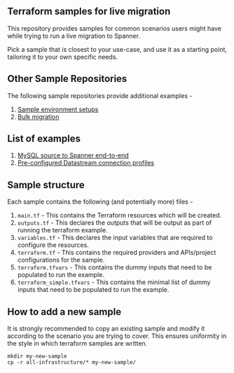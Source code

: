 ## Terraform samples for live migration

This repository provides samples for common scenarios users might have while trying to run a live migration to Spanner.

Pick a sample that is closest to your use-case, and use it as a starting point, tailoring it to your own specific needs.

## Other Sample Repositories

The following sample repositories provide additional examples -

1. [Sample environment setups](https://github.com/GoogleCloudPlatform/DataflowTemplates/blob/main/v2/spanner-common/terraform/samples)
2. [Bulk migration](https://github.com/GoogleCloudPlatform/DataflowTemplates/blob/main/v2/sourcedb-to-spanner/terraform/samples)

## List of examples

1. [MySQL source to Spanner end-to-end](all-infrastructure/README.md)
2. [Pre-configured Datastream connection profiles](pre-configured-conn-profiles/README.md)

## Sample structure

Each sample contains the following (and potentially more) files - 

1. `main.tf` - This contains the Terraform resources which will be created.
2. `outputs.tf` - This declares the outputs that will be output as part of
   running the terraform example.
3. `variables.tf` - This declares the input variables that are required to
   configure the resources.
4. `terraform.tf` - This contains the required providers and APIs/project
   configurations for the sample.
5. `terraform.tfvars` - This contains the dummy inputs that need to be populated
   to run the example.
6. `terraform_simple.tfvars` - This contains the minimal list of dummy inputs
   that need to be populated to run the example.

## How to add a new sample

It is strongly recommended to copy an existing sample and modify it according to the scenario you are trying to cover.
This ensures uniformity in the style in which terraform samples are written.

```shell
mkdir my-new-sample
cp -r all-infrastructure/* my-new-sample/
```